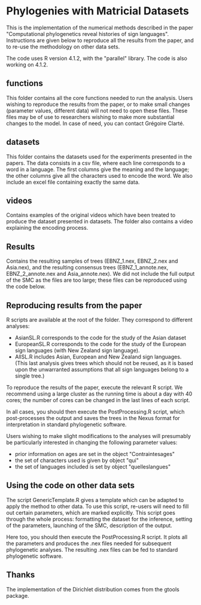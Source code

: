 # Phylogenies with Matricial Datasets

This is the implementation of the numerical methods described in the paper "Computational phylogenetics reveal histories of sign languages". Instructions are given below to reproduce all the results from the paper, and to re-use the methodology on other data sets.

The code uses R version 4.1.2, with the "parallel" library. The code is also working on 4.1.2.

## functions

This folder contains all the core functions needed to run the analysis. Users wishing to reproduce the results from the paper, or to make small changes (parameter values, different data) will not need to open these files. These files may be of use to researchers wishing to make more substantial changes to the model. In case of need, you can contact Grégoire Clarté.

## datasets

This folder contains the datasets used for the experiments presented in the papers. The data consists in a csv file, where each line corresponds to a word in a language. The first columns give the meaning and the language; the other columns give all the characters used to encode the word. We also include an excel file containing exactly the same data.

## videos

Contains examples of the original videos which have been treated to produce the dataset presented in datasets. The folder also contains a video explaining the encoding process.

## Results

Contains the resulting samples of trees (EBNZ_1.nex, EBNZ_2.nex and Asia.nex), and the resulting consensus trees (EBNZ_1_annote.nex, EBNZ_2_annote.nex and Asia_annote.nex). We did not include the full output of the SMC as the files are too large; these files can be reproduced using the code below.

## Reproducing results from the paper

R scripts are available at the root of the folder. They correspond to different analyses:
- AsianSL.R corresponds to the code for the study of the Asian dataset
- EuropeanSL.R corresponds to the code for the study of the European sign languages (with New Zealand sign language).
- AllSL.R includes Asian, European and New Zealand sign languages. (This last analysis gives trees which should not be reused, as it is based upon the unwarranted assumptions that all sign languages belong to a single tree.)


To reproduce the results of the paper, execute the relevant R script. We recommend using a large cluster as the running time is about a day with 40 cores; the number of cores can be changed in the last lines of each script.

In all cases, you should then execute the PostProcessing.R script, which post-processes the output and saves the trees in the Nexus format for interpretation in standard phylogenetic software.

Users wishing to make slight modifications to the analyses will presumably be particularly interested in changing the following parameter values:
- prior information on ages are set in the object "Contraintesages"
- the set of characters used is given by object "qui"
- the set of languages included is set by object "quelleslangues"


## Using the code on other data sets

The script GenericTemplate.R gives a template which can be adapted to apply the method to other data. To use this script, re-users will need to fill out certain parameters, which are marked explicitly. This script goes through the whole process: formatting the dataset for the inference, setting of the parameters, launching of the SMC, description of the output. 

Here too, you should then execute the PostProcessing.R script. It plots all the parameters and produces the .nex files needed for subsequent phylogenetic analyses. The resulting .nex files can be fed to standard phylogenetic software.

## Thanks

The implementation of the Dirichlet distribution comes from the gtools package.
